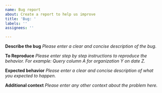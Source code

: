```yaml
---
name: Bug report
about: Create a report to help us improve
title: 'Bug: '
labels: ''
assignees: ''

---
```


**Describe the bug**
_Please enter a clear and concise description of the bug._

**To Reproduce**
_Please enter step by step instructions to reproduce the behavior. For example: Query column A for organization Y on date Z._

**Expected behavior**
_Please enter a clear and concise description of what you expected to happen._

**Additional context**
_Please enter any other context about the problem here._
